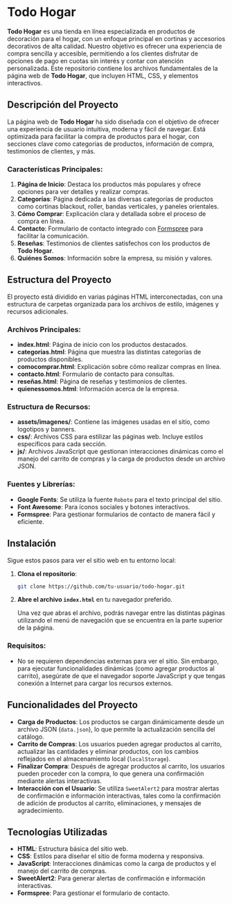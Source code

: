 # **Todo Hogar**

**Todo Hogar** es una tienda en línea especializada en productos de decoración para el hogar, con un enfoque principal en cortinas y accesorios decorativos de alta calidad. Nuestro objetivo es ofrecer una experiencia de compra sencilla y accesible, permitiendo a los clientes disfrutar de opciones de pago en cuotas sin interés y contar con atención personalizada. Este repositorio contiene los archivos fundamentales de la página web de **Todo Hogar**, que incluyen HTML, CSS, y elementos interactivos.

## **Descripción del Proyecto**

La página web de **Todo Hogar** ha sido diseñada con el objetivo de ofrecer una experiencia de usuario intuitiva, moderna y fácil de navegar. Está optimizada para facilitar la compra de productos para el hogar, con secciones clave como categorías de productos, información de compra, testimonios de clientes, y más.

### **Características Principales:**

1. **Página de Inicio**: Destaca los productos más populares y ofrece opciones para ver detalles y realizar compras.
2. **Categorías**: Página dedicada a las diversas categorías de productos como cortinas blackout, roller, bandas verticales, y paneles orientales.
3. **Cómo Comprar**: Explicación clara y detallada sobre el proceso de compra en línea.
4. **Contacto**: Formulario de contacto integrado con [Formspree](https://formspree.io/) para facilitar la comunicación.
5. **Reseñas**: Testimonios de clientes satisfechos con los productos de **Todo Hogar**.
6. **Quiénes Somos**: Información sobre la empresa, su misión y valores.

## **Estructura del Proyecto**

El proyecto está dividido en varias páginas HTML interconectadas, con una estructura de carpetas organizada para los archivos de estilo, imágenes y recursos adicionales.

### **Archivos Principales:**

- **index.html**: Página de inicio con los productos destacados.
- **categorias.html**: Página que muestra las distintas categorías de productos disponibles.
- **comocomprar.html**: Explicación sobre cómo realizar compras en línea.
- **contacto.html**: Formulario de contacto para consultas.
- **reseñas.html**: Página de reseñas y testimonios de clientes.
- **quienessomos.html**: Información acerca de la empresa.

### **Estructura de Recursos:**

- **assets/imagenes/**: Contiene las imágenes usadas en el sitio, como logotipos y banners.
- **css/**: Archivos CSS para estilizar las páginas web. Incluye estilos específicos para cada sección.
- **js/**: Archivos JavaScript que gestionan interacciones dinámicas como el manejo del carrito de compras y la carga de productos desde un archivo JSON.

### **Fuentes y Librerías:**

- **Google Fonts**: Se utiliza la fuente `Roboto` para el texto principal del sitio.
- **Font Awesome**: Para íconos sociales y botones interactivos.
- **Formspree**: Para gestionar formularios de contacto de manera fácil y eficiente.

## **Instalación**

Sigue estos pasos para ver el sitio web en tu entorno local:

1. **Clona el repositorio**:

    ```bash
    git clone https://github.com/tu-usuario/todo-hogar.git
    ```

2. **Abre el archivo `index.html`** en tu navegador preferido.

    Una vez que abras el archivo, podrás navegar entre las distintas páginas utilizando el menú de navegación que se encuentra en la parte superior de la página.

### **Requisitos:**

- No se requieren dependencias externas para ver el sitio. Sin embargo, para ejecutar funcionalidades dinámicas (como agregar productos al carrito), asegúrate de que el navegador soporte JavaScript y que tengas conexión a Internet para cargar los recursos externos.

## **Funcionalidades del Proyecto**

- **Carga de Productos**: Los productos se cargan dinámicamente desde un archivo JSON (`data.json`), lo que permite la actualización sencilla del catálogo.
- **Carrito de Compras**: Los usuarios pueden agregar productos al carrito, actualizar las cantidades y eliminar productos, con los cambios reflejados en el almacenamiento local (`localStorage`).
- **Finalizar Compra**: Después de agregar productos al carrito, los usuarios pueden proceder con la compra, lo que genera una confirmación mediante alertas interactivas.
- **Interacción con el Usuario**: Se utiliza `SweetAlert2` para mostrar alertas de confirmación e información interactivas, tales como la confirmación de adición de productos al carrito, eliminaciones, y mensajes de agradecimiento.

## **Tecnologías Utilizadas**

- **HTML**: Estructura básica del sitio web.
- **CSS**: Estilos para diseñar el sitio de forma moderna y responsiva.
- **JavaScript**: Interacciones dinámicas como la carga de productos y el manejo del carrito de compras.
- **SweetAlert2**: Para generar alertas de confirmación e información interactivas.
- **Formspree**: Para gestionar el formulario de contacto.
